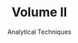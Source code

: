 ---
title: Volume II
subtitle: Analytical Techniques
order: 200
layout: table-of-contents
presentation: abstract
slug: .
---